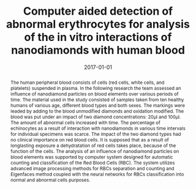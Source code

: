 ﻿---
title: "Computer aided detection of abnormal erythrocytes for analysis of the in vitro interactions of nanodiamonds with human blood"
date: 2017-01-01
publishDate: 2020-01-20T16:10:25.727679Z
authors: ["Michał Wąsowicz", "Michał Grochowski", "Marek Kulka", "Agnieszka Mikołajczyk", "Mateusz Ficek", "Katarzyna Karpieńko", "Maciej Cićkiewicz"]
publication_types: ["1"]
abstract: "The human peripheral blood consists of cells (red cells, white cells, and platelets) suspended in plasma. In the following research the team assessed an influence of nanodiamond particles on blood elements over various periods of time. The material used in the study consisted of samples taken from ten healthy humans of various age, different blood types and both sexes. The markings were leaded by adding to the blood unmodified diamonds and oxidation modified. The blood was put under an impact of two diamond concentrations: 20μl and 100μl. The amount of abnormal cells increased with time. The percentage of echinocytes as a result of interaction with nanodiamonds in various time intervals for individual specimens was scarce. The impact of the two diamond types had no clinical importance on red blood cells. It is supposed that as a result of longlasting exposure a dehydratation of red cells takes place, because of the function of the cells. The analysis of an influence of nanodiamond particles on blood elements was supported by computer system designed for automatic counting and classification of the Red Blood Cells (RBC). The system utilizes advanced image processing methods for RBCs separation and counting and Eigenfaces method coupled with the neural networks for RBCs classification into normal and abnormal cells purposes."
featured: false
publication: "*The Second International Conference*"
---

